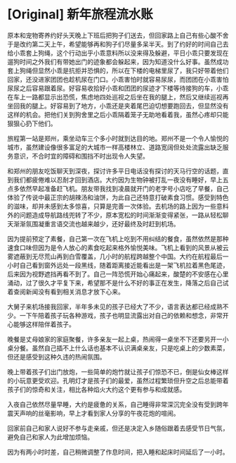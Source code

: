 # [Original] 新年旅程流水账


原本和宠物寄养约好头天晚上下班后把狗子们送去，但回家路上自己有些心酸不舍于是改约第二天上午，希望能够再和狗子们尽量多呆半天。到了约好的时间自己去给小乖套上狗绳，这个行动出乎小乖意料所以没来得及躲避，平日小乖只要发现在遛狗时间之外我们有带她出门的迹象都会躲起来，因为知道没什么好事。虽然成功套上狗绳但显然小乖是抗拒并恐惧的，所以在下楼的电梯里尿了，我只好带着他们回家，还没进家团团也趁机尿在门口。小乖害怕时就容易尿尿，而团团在小乖害怕尿尿之后容易跟着尿。好容易收拾好小乖和团团的尿迹才下楼等待接狗的车，小乖在车上一路都显示出恐慌，焦虑地四处巡视之后坐在我的腿上，然后又继续巡视再坐回我的腿上。好容易到了地方，小乖还是夹着尾巴迫切想要跑回去，但显然没有这样的机会。把他们关到狗舍里之后小乖隔着笼子无助地看着我，虽然心疼却只能狠狠心扔下他们。

旅程第一站是郑州，乘坐动车三个多小时就到达目的地。郑州不是一个令人愉悦的城市，虽然建设像很多富足的大城市一样高楼林立、道路宽阔但处处流露出缺乏服务意识，不合时宜的障碍和围挡不时出现令人失望。

和郑州的朋友吃饭聊天到深夜，探讨许多平日电话没有探讨的天马行空的话题，直到我们都疲倦难以忍耐才回到酒店。大约因为生物钟被打乱一夜没有睡好，早上五点多依然早起准备赶飞机。朋友带我找到凌晨就开门的老字号小店吃了早餐，自己体验了传说中最正宗的胡辣汤和油饼，为此自己还特意打破素食习惯。感受到特色的滋味，却并未感到太多惊喜，只算是完善一次体验。去机场的路上因为一些意料外的问题造成导航路线兜转了不少，原本宽松的时间渐渐变得紧张，一路从轻松聊天渐渐氛围凝重言语交流也越来越少，还好最终及时赶到机场。

因为提前预定了素餐，自己第一次在飞机上吃到不用纠结的餐食，虽然依然是那种速食口味但因为是令人放心的素食吃起来格外愉悦美味。飞机上看到的风景从被云雾遮蔽到无尽荒山再到白雪覆盖，几小时的航程跨越整个中国。大约在航程最后一小时自己看到窗外远处一段黑线，随着距离接近能看出是一架飞机拉着黑色尾迹，后来因为视野遮挡再看不到了。自己一阵恐慌开始心痛起来，酸楚的不安感在心里涌动，过了很久才平复下来，希望那不是什么不好的事正在发生，降落之后自己试着查阅新闻没有看到相关消息才放下心来。

大舅子来机场接我回家，半年多未见的孩子已经大了不少，语言表达都已经成熟不少。一下午陪着孩子玩各种游戏，孩子也明显流露出对自己的依赖和想念，非常开心能够这样陪伴着孩子。

晚餐是丈母娘家的家庭聚餐，许多亲友一起上桌，热闹得一桌坐不下还要另开一小桌分餐。虽然自己插不上什么话也基本不认识满桌亲友，只是吃桌上的少数素菜，但还是感受到这种久违的热闹氛围。

晚上带着孩子们出门放炮，一些简单的炮竹就让孩子们惊恐不已，倒是仙女棒这样的小玩意更受欢迎。孔明灯才是孩子们的最爱，虽然过程繁琐但升空之后总能带着孩子们的惊奇和关注，相比各种焰火大约这个更有参与和成就感。

入夜自己依然尽量早睡，大约是疲惫的关系，自己睡得非常深沉完全没有受到跨年震天声响的丝毫影响，早上才看到家人分享的午夜花炮的喧闹。

回家前自己和家人说好不参与走亲戚，但还是决定入乡随俗跟着去感受节日气氛，避免自己和家人为此增加烦恼。

因为有两小时时差，自己稍微调整了作息时间，把入睡和起床时间延后了一小时。
